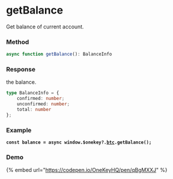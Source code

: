 # getBalance

Get balance of current account.

### Method

```typescript
async function getBalance(): BalanceInfo
```

### Response

the balance.

```typescript
type BalanceInfo = { 
    confirmed: number; 
    unconfirmed: number; 
    total: number 
};
```

### Example

<pre class="language-typescript"><code class="lang-typescript"><strong>const balance = async window.$onekey?.<a data-footnote-ref href="#user-content-fn-1">btc</a>.getBalance();
</strong></code></pre>

### Demo

{% embed url="https://codepen.io/OneKeyHQ/pen/qBgMXXJ" %}

[^1]: 
